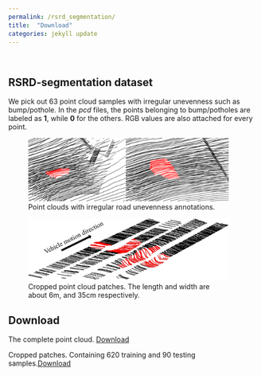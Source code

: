 ```yaml
---
permalink: /rsrd_segmentation/
title:  "Download"
categories: jekyll update
---
```

<br>

## RSRD-segmentation dataset
We pick out 63 point cloud samples with irregular unevenness such as bump/pothole. In the *pcd* files, the points belonging to bump/potholes are labeled as **1**, while **0** for the others. RGB values are also attached for every point. 

<figure class='align-center' style="width: 80%;">
  <a href="/assets/images/rsrd_seg.png">
  <img src="/assets/images/rsrd_seg.png" alt=""></a>
  <figcaption>Point clouds with irregular road unevenness annotations.</figcaption>
</figure>

<figure class='align-center' style="width: 80%;">
  <a href="/assets/images/rsrd_seg_patch.jpg">
  <img src="/assets/images/rsrd_seg_patch.jpg" alt=""></a>
  <figcaption>Cropped point cloud patches. The length and width are about 6m, and 35cm respectively.</figcaption>
</figure>

## Download

The complete point cloud. [Download](https://figshare.com/ndownloader/files/41361210)

Cropped patches. Containing 620 training and 90 testing samples.[Download](https://figshare.com/ndownloader/files/43161424)


